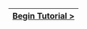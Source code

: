 [{]: <helper> (navStep)

| [Begin Tutorial >](.tortilla/manuals/views/step1.md) |
|----------------------:|

[}]: #